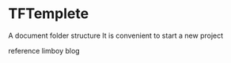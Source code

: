 TFTemplete
==========
A document folder structure 
It is convenient to start a new project

reference limboy blog

